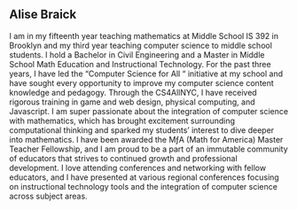 ## Alise Braick

I am in my fifteenth year teaching mathematics at Middle School IS 392 in Brooklyn and my third year teaching computer science to middle school students. I  hold a Bachelor in Civil Engineering and a Master in Middle School Math Education and Instructional Technology. For the past three years, I have led the “Computer Science for All “ initiative at my school and have sought every opportunity to improve my computer science content knowledge and pedagogy.  Through the CS4AllNYC,  I have received rigorous training in game and web design, physical computing, and Javascript. I am super passionate about the integration of computer science with mathematics, which has brought excitement surrounding computational thinking and sparked my students’ interest to dive deeper into mathematics. I have been awarded the MƒA (Math for America) Master Teacher Fellowship, and I am proud to be a part of an immutable community of educators that strives to continued growth and professional development. I love attending conferences and networking with fellow educators, and I have presented at various regional conferences focusing on instructional technology tools and the integration of computer science across subject areas.

